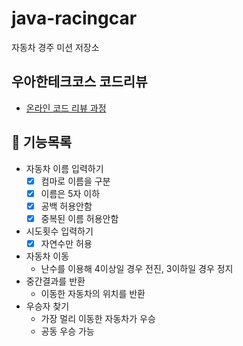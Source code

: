 # java-racingcar

자동차 경주 미션 저장소

## 우아한테크코스 코드리뷰

- [온라인 코드 리뷰 과정](https://github.com/woowacourse/woowacourse-docs/blob/master/maincourse/README.md)

## 🚀 기능목록
* 자동차 이름 입력하기
  * [x] 컴마로 이름을 구분
  * [x] 이름은 5자 이하
  * [x] 공백 허용안함
  * [x] 중복된 이름 허용안함
* 시도횟수 입력하기
  * [x] 자연수만 허용
* 자동차 이동
  * 난수를 이용해 4이상일 경우 전진, 3이하일 경우 정지
* 중간결과를 반환
  * 이동한 자동차의 위치를 반환
* 우승자 찾기
  * 가장 멀리 이동한 자동차가 우승
  * 공동 우승 가능